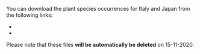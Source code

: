 You can download the plant species occurrences for Italy and Japan from the following links:  

- [Italy]: (https://transferxl.com/08j9TkbybwWjCv)
- [Japan]: (https://transferxl.com/08v9DK4hXJGnhh)

Please note that these files **will be automatically be deleted** on 15-11-2020.
